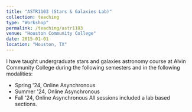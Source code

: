 ```yaml
---
title: "ASTR1103 (Stars & Galaxies Lab)"
collection: teaching
type: "Workshop"
permalink: /teaching/astr1103
venue: "Houston Community College"
date: 2015-01-01
location: "Houston, TX"
---
```

I have taught undergraduate stars and galaxies astronomy course at Alvin Community College
during the following semesters and in the following modalities:
- Spring '24, Online Asynchronous
- Summer '24, Online Asynchronous
- Fall '24, Online Asynchronous
All sessions included a lab based sections.
